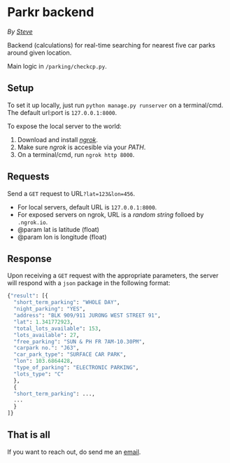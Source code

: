 # Parkr backend
*By [Steve](https://github.com/HandsomeJeff)*

Backend (calculations) for real-time searching for nearest five car parks around given location.

Main logic in `/parking/checkcp.py`.

## Setup
To set it up locally, just run `python manage.py runserver` on a terminal/cmd.
The default url:port is `127.0.0.1:8000`.


To expose the local server to the world: 
1. Download and install [*ngrok*](https://ngrok.com/download).
2. Make sure *ngrok* is accesible via your *PATH*.
3. On a terminal/cmd, run `ngrok http 8000`.

## Requests
Send a `GET` request to URL`?lat=123&lon=456`.
- For local servers, default URL is `127.0.0.1:8000`.
- For exposed servers on ngrok, URL is a *random string* folloed by `.ngrok.io`.
- @param lat is latitude (float)
- @param lon is longitude (float)

## Response
Upon receiving a `GET` request with the appropriate parameters, the server will respond with a `json` package in the following format: 

```python
{"result": [{
  "short_term_parking": "WHOLE DAY", 
  "night_parking": "YES", 
  "address": "BLK 909/911 JURONG WEST STREET 91", 
  "lat": 1.341772923, 
  "total_lots_available": 153, 
  "lots_available": 27, 
  "free_parking": "SUN & PH FR 7AM-10.30PM", 
  "carpark no.": "J63", 
  "car_park_type": "SURFACE CAR PARK", 
  "lon": 103.6864428, 
  "type_of_parking": "ELECTRONIC PARKING", 
  "lots_type": "C"
  }, 
  {
  "short_term_parking": ..., 
  ...
  }
]}
```
## That is all
If you want to reach out, do send me an [email](yefan0072001@gmail.com).

